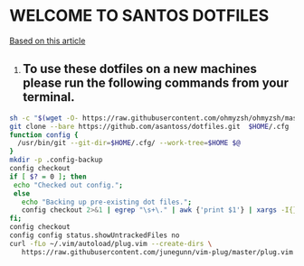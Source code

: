 # WELCOME TO SANTOS DOTFILES


[Based on this article](https://www.atlassian.com/git/tutorials/dotfiles)

1. To use these dotfiles on a new machines please run the following commands from your terminal.
    -  
 ```bash
 sh -c "$(wget -O- https://raw.githubusercontent.com/ohmyzsh/ohmyzsh/master/tools/install.sh)"
git clone --bare https://github.com/asantoss/dotfiles.git  $HOME/.cfg
function config {
   /usr/bin/git --git-dir=$HOME/.cfg/ --work-tree=$HOME $@
}
mkdir -p .config-backup
config checkout
if [ $? = 0 ]; then
  echo "Checked out config.";
  else
    echo "Backing up pre-existing dot files.";
    config checkout 2>&1 | egrep "\s+\." | awk {'print $1'} | xargs -I{} mv {} .config-backup/{}
fi;
config checkout
config config status.showUntrackedFiles no
curl -fLo ~/.vim/autoload/plug.vim --create-dirs \
    https://raw.githubusercontent.com/junegunn/vim-plug/master/plug.vim
```




